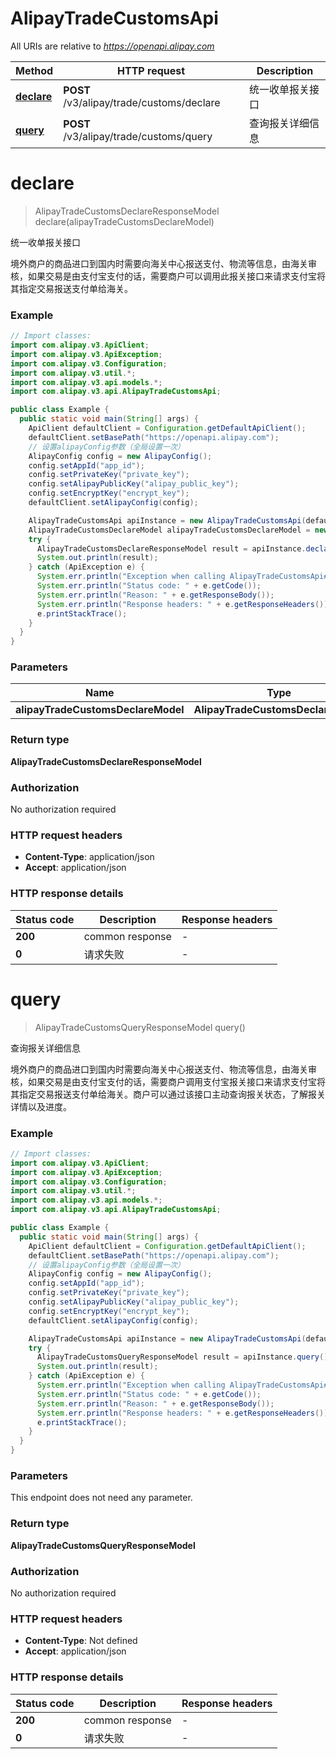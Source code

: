 # AlipayTradeCustomsApi

All URIs are relative to *https://openapi.alipay.com*

| Method | HTTP request | Description |
|------------- | ------------- | -------------|
| [**declare**](AlipayTradeCustomsApi.md#declare) | **POST** /v3/alipay/trade/customs/declare | 统一收单报关接口 |
| [**query**](AlipayTradeCustomsApi.md#query) | **POST** /v3/alipay/trade/customs/query | 查询报关详细信息 |


<a name="declare"></a>
# **declare**
> AlipayTradeCustomsDeclareResponseModel declare(alipayTradeCustomsDeclareModel)

统一收单报关接口

境外商户的商品进口到国内时需要向海关中心报送支付、物流等信息，由海关审核，如果交易是由支付宝支付的话，需要商户可以调用此报关接口来请求支付宝将其指定交易报送支付单给海关。

### Example
```java
// Import classes:
import com.alipay.v3.ApiClient;
import com.alipay.v3.ApiException;
import com.alipay.v3.Configuration;
import com.alipay.v3.util.*;
import com.alipay.v3.api.models.*;
import com.alipay.v3.api.AlipayTradeCustomsApi;

public class Example {
  public static void main(String[] args) {
    ApiClient defaultClient = Configuration.getDefaultApiClient();
    defaultClient.setBasePath("https://openapi.alipay.com");
    // 设置alipayConfig参数（全局设置一次）
    AlipayConfig config = new AlipayConfig();
    config.setAppId("app_id");
    config.setPrivateKey("private_key");
    config.setAlipayPublicKey("alipay_public_key");
    config.setEncryptKey("encrypt_key");
    defaultClient.setAlipayConfig(config);

    AlipayTradeCustomsApi apiInstance = new AlipayTradeCustomsApi(defaultClient);
    AlipayTradeCustomsDeclareModel alipayTradeCustomsDeclareModel = new AlipayTradeCustomsDeclareModel(); // AlipayTradeCustomsDeclareModel | 
    try {
      AlipayTradeCustomsDeclareResponseModel result = apiInstance.declare(alipayTradeCustomsDeclareModel);
      System.out.println(result);
    } catch (ApiException e) {
      System.err.println("Exception when calling AlipayTradeCustomsApi#declare");
      System.err.println("Status code: " + e.getCode());
      System.err.println("Reason: " + e.getResponseBody());
      System.err.println("Response headers: " + e.getResponseHeaders());
      e.printStackTrace();
    }
  }
}
```

### Parameters

| Name | Type | Description  | Notes |
|------------- | ------------- | ------------- | -------------|
| **alipayTradeCustomsDeclareModel** | **AlipayTradeCustomsDeclareModel**|  | [optional] |

### Return type

**AlipayTradeCustomsDeclareResponseModel**

### Authorization

No authorization required

### HTTP request headers

 - **Content-Type**: application/json
 - **Accept**: application/json

### HTTP response details
| Status code | Description | Response headers |
|-------------|-------------|------------------|
| **200** | common response |  -  |
| **0** | 请求失败 |  -  |

<a name="query"></a>
# **query**
> AlipayTradeCustomsQueryResponseModel query()

查询报关详细信息

境外商户的商品进口到国内时需要向海关中心报送支付、物流等信息，由海关审核，如果交易是由支付宝支付的话，需要商户调用支付宝报关接口来请求支付宝将其指定交易报送支付单给海关。商户可以通过该接口主动查询报关状态，了解报关详情以及进度。

### Example
```java
// Import classes:
import com.alipay.v3.ApiClient;
import com.alipay.v3.ApiException;
import com.alipay.v3.Configuration;
import com.alipay.v3.util.*;
import com.alipay.v3.api.models.*;
import com.alipay.v3.api.AlipayTradeCustomsApi;

public class Example {
  public static void main(String[] args) {
    ApiClient defaultClient = Configuration.getDefaultApiClient();
    defaultClient.setBasePath("https://openapi.alipay.com");
    // 设置alipayConfig参数（全局设置一次）
    AlipayConfig config = new AlipayConfig();
    config.setAppId("app_id");
    config.setPrivateKey("private_key");
    config.setAlipayPublicKey("alipay_public_key");
    config.setEncryptKey("encrypt_key");
    defaultClient.setAlipayConfig(config);

    AlipayTradeCustomsApi apiInstance = new AlipayTradeCustomsApi(defaultClient);
    try {
      AlipayTradeCustomsQueryResponseModel result = apiInstance.query();
      System.out.println(result);
    } catch (ApiException e) {
      System.err.println("Exception when calling AlipayTradeCustomsApi#query");
      System.err.println("Status code: " + e.getCode());
      System.err.println("Reason: " + e.getResponseBody());
      System.err.println("Response headers: " + e.getResponseHeaders());
      e.printStackTrace();
    }
  }
}
```

### Parameters
This endpoint does not need any parameter.

### Return type

**AlipayTradeCustomsQueryResponseModel**

### Authorization

No authorization required

### HTTP request headers

 - **Content-Type**: Not defined
 - **Accept**: application/json

### HTTP response details
| Status code | Description | Response headers |
|-------------|-------------|------------------|
| **200** | common response |  -  |
| **0** | 请求失败 |  -  |

